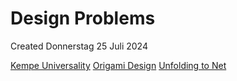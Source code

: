# Design Problems
Created Donnerstag 25 Juli 2024

[Kempe Universality](./Kempe_Universality.md)
[Origami Design](./Origami_Design.txt)
[Unfolding to Net](./Unfolding_to_Net.md)


